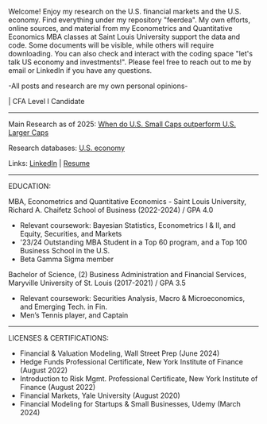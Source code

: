 Welcome! Enjoy my research on the U.S. financial markets and the U.S. economy. Find everything under my repository "feerdea". My own efforts, online sources, and material from my Econometrics and Quantitative Economics MBA classes at Saint Louis University support the data and code. Some documents will be visible, while others will require downloading. You can also check and interact with the coding space "let's talk US economy and investments!". Please feel free to reach out to me by email or LinkedIn if you have any questions.

-All posts and research are my own personal opinions-

| CFA Level I Candidate

-----

Main Research as of 2025:
[When do U.S. Small Caps outperform U.S. Larger Caps](https://www.dropbox.com/scl/fi/j2l6jtj40j54ku7jy6i8x/When-do-U.S.-Small-Caps-outperform-U.S.-Larger-Caps.pdf?rlkey=blx15r1eopidzm8q9jasl6epe&st=okz2whze&dl=0)

Research databases:
[U.S. economy](https://1drv.ms/x/c/37107d93d172baba/Eapekdf7QDNPgak0j-vvufEB5vuqC8oS8xHQv1lyfSIHww?e=hixW0h)

Links:
[LinkedIn](https://www.linkedin.com/in/fernandodeandresorea) | [Resume](https://www.dropbox.com/scl/fi/1qcdt3gtq67735akzj1kx/Fernando-de-Andres-Orea-English-CV.pdf?rlkey=fpvb68as8nlixlbc1qexs2p2q&st=3uc1oq1x&dl=0)

-----

EDUCATION:

MBA, Econometrics and Quantitative Economics - Saint Louis University, Richard A. Chaifetz School of Business (2022-2024) / GPA 4.0
- Relevant coursework: Bayesian Statistics, Econometrics I & II, and Equity, Securities, and Markets
- '23/24 Outstanding MBA Student in a Top 60 program, and a Top 100 Business School in the U.S.
- Beta Gamma Sigma member

Bachelor of Science, (2) Business Administration and Financial Services, Maryville University of St. Louis (2017-2021) / GPA 3.5
- Relevant coursework: Securities Analysis, Macro & Microeconomics, and Emerging Tech. in Fin.         
- Men’s Tennis player, and Captain

-----

LICENSES & CERTIFICATIONS:

-	Financial & Valuation Modeling, Wall Street Prep (June 2024)                                                                          
-	Hedge Funds Professional Certificate, New York Institute of Finance (August 2022)                                       
-	Introduction to Risk Mgmt. Professional Certificate, New York Institute of Finance (August 2022)               
-	Financial Markets, Yale University (August 2020)                                                                                             
-	Financial Modeling for Startups & Small Businesses, Udemy (March 2024)
